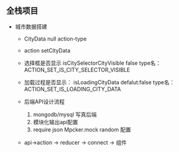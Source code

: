 
## 全栈项目
 - 城市数据搭建
    - CityData null
        action-type
    - action setCityData
    - 选择框是否显示 
        isCitySelectorCityVisible false
        type名：ACTION_SET_IS_CITY_SELECTOR_VISIBLE
    - 加载过程是否显示：
        isLoadingCityData  defalut:false
        type名：ACTION_SET_IS_LOADING_CITY_DATA


    - 后端API设计流程
        1. mongodb/mysql 写真后端
        2. 模块化输出api配置
        3. require json Mpcker.mock  random 配置


    - api->action -> reducer -> connect -> 组件


